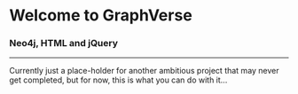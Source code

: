 # Welcome to GraphVerse
### Neo4j, HTML and jQuery
---

Currently just a place-holder for another ambitious project that may never get completed, but for now, this is what you can do with it...